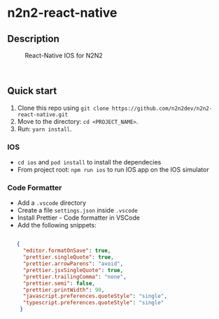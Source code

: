 # n2n2-react-native

## Description

<dl>
    <dd>
        React-Native IOS for N2N2
    </dd>
</dl><br />

## Quick start

1.  Clone this repo using `git clone https://github.com/n2n2dev/n2n2-react-native.git`
2.  Move to the directory: `cd <PROJECT_NAME>`.<br />
3.  Run: `yarn install`.<br />

### IOS

- `cd ios` and `pod install` to install the dependecies
- From project root: `npm run ios` to run IOS app on the IOS simulator


### Code Formatter

- Add a `.vscode` directory
- Create a file `settings.json` inside `.vscode`
- Install Prettier - Code formatter in VSCode
- Add the following snippets:  

```json

   {
     "editor.formatOnSave": true,
     "prettier.singleQuote": true,
     "prettier.arrowParens": "avoid",
     "prettier.jsxSingleQuote": true,
     "prettier.trailingComma": "none",
     "prettier.semi": false,
     "prettier.printWidth": 90,
     "javascript.preferences.quoteStyle": "single",
     "typescript.preferences.quoteStyle": "single"
    }

```
